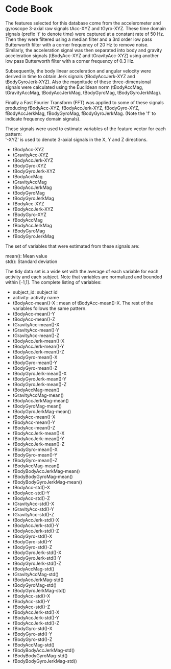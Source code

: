 Code Book
=================

The features selected for this database come from the accelerometer and gyroscope 3-axial raw signals tAcc-XYZ and tGyro-XYZ. These time domain signals (prefix 't' to denote time) were captured at a constant rate of 50 Hz. Then they were filtered using a median filter and a 3rd order low pass Butterworth filter with a corner frequency of 20 Hz to remove noise. Similarly, the acceleration signal was then separated into body and gravity acceleration signals (tBodyAcc-XYZ and tGravityAcc-XYZ) using another low pass Butterworth filter with a corner frequency of 0.3 Hz. 

Subsequently, the body linear acceleration and angular velocity were derived in time to obtain Jerk signals (tBodyAccJerk-XYZ and tBodyGyroJerk-XYZ). Also the magnitude of these three-dimensional signals were calculated using the Euclidean norm (tBodyAccMag, tGravityAccMag, tBodyAccJerkMag, tBodyGyroMag, tBodyGyroJerkMag). 

Finally a Fast Fourier Transform (FFT) was applied to some of these signals producing fBodyAcc-XYZ, fBodyAccJerk-XYZ, fBodyGyro-XYZ, fBodyAccJerkMag, fBodyGyroMag, fBodyGyroJerkMag. (Note the 'f' to indicate frequency domain signals). 

These signals were used to estimate variables of the feature vector for each pattern:  
'-XYZ' is used to denote 3-axial signals in the X, Y and Z directions.

- tBodyAcc-XYZ
- tGravityAcc-XYZ
- tBodyAccJerk-XYZ
- tBodyGyro-XYZ
- tBodyGyroJerk-XYZ
- tBodyAccMag
- tGravityAccMag
- tBodyAccJerkMag
- tBodyGyroMag
- tBodyGyroJerkMag
- fBodyAcc-XYZ
- fBodyAccJerk-XYZ
- fBodyGyro-XYZ
- fBodyAccMag
- fBodyAccJerkMag
- fBodyGyroMag
- fBodyGyroJerkMag

The set of variables that were estimated from these signals are: 

mean(): Mean value  
std(): Standard deviation  

The tidy data set is a wide set with the average of each variable for each activity and each subject. Note that variables are normalized and bounded within [-1,1].
The complete listing of variables:

- subject_id: subject id                
- activity: activity name                    
- tBodyAcc-mean()-X : mean of tBodyAcc-mean()-X. The rest of the variables follows the same pattern.  
- tBodyAcc-mean()-Y           
- tBodyAcc-mean()-Z           
- tGravityAcc-mean()-X       
- tGravityAcc-mean()-Y        
- tGravityAcc-mean()-Z        
- tBodyAccJerk-mean()-X      
- tBodyAccJerk-mean()-Y       
- tBodyAccJerk-mean()-Z       
- tBodyGyro-mean()-X         
- tBodyGyro-mean()-Y          
- tBodyGyro-mean()-Z          
- tBodyGyroJerk-mean()-X     
- tBodyGyroJerk-mean()-Y      
- tBodyGyroJerk-mean()-Z      
- tBodyAccMag-mean()         
- tGravityAccMag-mean()       
- tBodyAccJerkMag-mean()      
- tBodyGyroMag-mean()        
- tBodyGyroJerkMag-mean()     
- fBodyAcc-mean()-X           
- fBodyAcc-mean()-Y          
- fBodyAcc-mean()-Z           
- fBodyAccJerk-mean()-X       
- fBodyAccJerk-mean()-Y      
- fBodyAccJerk-mean()-Z       
- fBodyGyro-mean()-X          
- fBodyGyro-mean()-Y         
- fBodyGyro-mean()-Z          
- fBodyAccMag-mean()  
- fBodyBodyAccJerkMag-mean()  
- fBodyBodyGyroMag-mean()     
- fBodyBodyGyroJerkMag-mean()  
- tBodyAcc-std()-X           
- tBodyAcc-std()-Y           
- tBodyAcc-std()-Z            
- tGravityAcc-std()-X        
- tGravityAcc-std()-Y         
- tGravityAcc-std()-Z         
- tBodyAccJerk-std()-X       
- tBodyAccJerk-std()-Y        
- tBodyAccJerk-std()-Z        
- tBodyGyro-std()-X          
- tBodyGyro-std()-Y           
- tBodyGyro-std()-Z           
- tBodyGyroJerk-std()-X      
- tBodyGyroJerk-std()-Y       
- tBodyGyroJerk-std()-Z       
- tBodyAccMag-std()          
- tGravityAccMag-std()        
- tBodyAccJerkMag-std()       
- tBodyGyroMag-std()         
- tBodyGyroJerkMag-std()      
- fBodyAcc-std()-X            
- fBodyAcc-std()-Y           
- fBodyAcc-std()-Z            
- fBodyAccJerk-std()-X        
- fBodyAccJerk-std()-Y       
- fBodyAccJerk-std()-Z        
- fBodyGyro-std()-X           
- fBodyGyro-std()-Y          
- fBodyGyro-std()-Z           
- fBodyAccMag-std()           
- fBodyBodyAccJerkMag-std()   
- fBodyBodyGyroMag-std()       
- fBodyBodyGyroJerkMag-std()   
